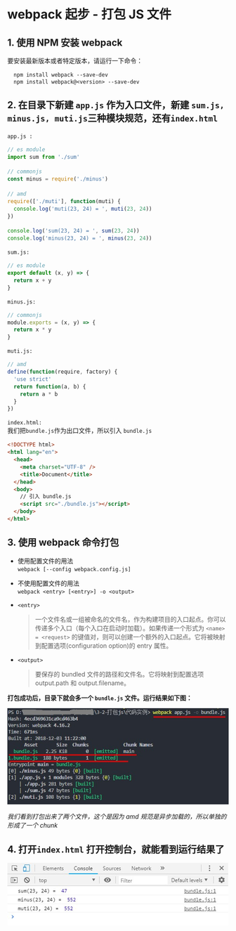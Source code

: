 # webpack 起步 - 打包 JS 文件

## 1. 使用 NPM 安装 webpack

要安装最新版本或者特定版本，请运行一下命令：

```shell
  npm install webpack --save-dev
  npm install webpack@<version> --save-dev
```

## 2. 在目录下新建 `app.js` 作为入口文件，新建 `sum.js, minus.js, muti.js`三种模块规范，还有`index.html`

`app.js :`

```js
// es module
import sum from './sum'

// commonjs
const minus = require('./minus')

// amd
require(['./muti'], function(muti) {
  console.log('muti(23, 24) = ', muti(23, 24))
})

console.log('sum(23, 24) = ', sum(23, 24))
console.log('minus(23, 24) = ', minus(23, 24))
```

`sum.js:`

```js
// es module
export default (x, y) => {
  return x + y
}
```

`minus.js:`

```js
// commonjs
module.exports = (x, y) => {
  return x * y
}
```

`muti.js:`

```js
// amd
define(function(require, factory) {
  'use strict'
  return function(a, b) {
    return a * b
  }
})
```

`index.html:`  
我们把`bundle.js`作为出口文件，所以引入 `bundle.js`

```html
<!DOCTYPE html>
<html lang="en">
  <head>
    <meta charset="UTF-8" />
    <title>Document</title>
  </head>
  <body>
    // 引入 bundle.js
    <script src="./bundle.js"></script>
  </body>
</html>
```

## 3. 使用 webpack 命令打包

- 使用配置文件的用法  
  `webpack [--config webpack.config.js]`
- 不使用配置文件的用法  
  `webpack <entry> [<entry>] -o <output>`

- `<entry>`

  > 一个文件名或一组被命名的文件名，作为构建项目的入口起点。你可以传递多个入口（每个入口在启动时加载）。如果传递一个形式为 `<name> = <request>` 的键值对，则可以创建一个额外的入口起点。它将被映射到配置选项(configuration option)的 entry 属性。

- `<output>`

  > 要保存的 bundled 文件的路径和文件名。它将映射到配置选项 output.path 和 output.filename。

**打包成功后，目录下就会多一个 `bundle.js` 文件。运行结果如下图：**

![](../../images/build-success.jpg)

_我们看到打包出来了两个文件，这个是因为 amd 规范是异步加载的，所以单独的形成了一个 chunk_

## 4. 打开`index.html` 打开控制台，就能看到运行结果了

![](../../images/run.jpg)
